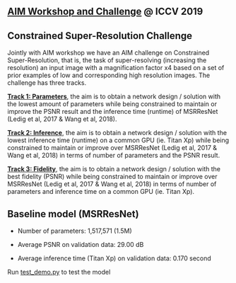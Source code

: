 ## [AIM Workshop and Challenge](http://www.vision.ee.ethz.ch/aim19/) @ ICCV 2019
## Constrained Super-Resolution Challenge

Jointly with AIM workshop we have an AIM challenge on Constrained Super-Resolution, that is, the task of super-resolving (increasing the resolution) an input image with a magnification factor x4 based on a set of prior examples of low and corresponding high resolution images. The challenge has three tracks.

**[Track 1: Parameters](https://competitions.codalab.org/competitions/20167)**, the aim is to obtain a network design / solution with the lowest amount of parameters while being constrained to maintain or improve the PSNR result and the inference time (runtime) of MSRResNet (Ledig et al, 2017 & Wang et al, 2018).

**[Track 2: Inference](https://competitions.codalab.org/competitions/20168)**, the aim is to obtain a network design / solution with the lowest inference time (runtime) on a common GPU (ie. Titan Xp) while being constrained to maintain or improve over MSRResNet (Ledig et al, 2017 & Wang et al, 2018) in terms of number of parameters and the PSNR result.

**[Track 3: Fidelity](https://competitions.codalab.org/competitions/20169)**, the aim is to obtain a network design / solution with the best fidelity (PSNR) while being constrained to maintain or improve over MSRResNet (Ledig et al, 2017 & Wang et al, 2018) in terms of number of parameters and inference time on a common GPU (ie. Titan Xp).

## Baseline model (MSRResNet)

* Number of parameters: 1,517,571 (1.5M)

* Average PSNR on validation data: 29.00 dB

* Average inference time (Titan Xp) on validation data: 0.170 second


Run [test_demo.py](test_demo.py) to test the model
